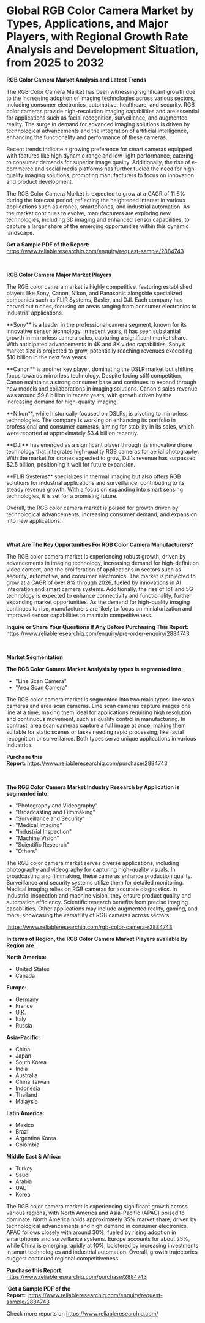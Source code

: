 <p><h1>Global RGB Color Camera Market by Types, Applications, and Major Players, with Regional Growth Rate Analysis and Development Situation, from 2025 to 2032</h1></p><p><strong>RGB Color Camera Market Analysis and Latest Trends</strong></p>
<p><p>The RGB Color Camera Market has been witnessing significant growth due to the increasing adoption of imaging technologies across various sectors, including consumer electronics, automotive, healthcare, and security. RGB color cameras provide high-resolution imaging capabilities and are essential for applications such as facial recognition, surveillance, and augmented reality. The surge in demand for advanced imaging solutions is driven by technological advancements and the integration of artificial intelligence, enhancing the functionality and performance of these cameras.</p><p>Recent trends indicate a growing preference for smart cameras equipped with features like high dynamic range and low-light performance, catering to consumer demands for superior image quality. Additionally, the rise of e-commerce and social media platforms has further fueled the need for high-quality imaging solutions, prompting manufacturers to focus on innovation and product development.</p><p>The RGB Color Camera Market is expected to grow at a CAGR of 11.6% during the forecast period, reflecting the heightened interest in various applications such as drones, smartphones, and industrial automation. As the market continues to evolve, manufacturers are exploring new technologies, including 3D imaging and enhanced sensor capabilities, to capture a larger share of the emerging opportunities within this dynamic landscape.</p></p>
<p><strong>Get a Sample PDF of the Report:&nbsp;</strong> <a href="https://www.reliableresearchiq.com/enquiry/request-sample/2884743?utm_campaign=2469&utm_medium=2&utm_source=Github&utm_content=ia&utm_term=13032025&utm_id=rgb-color-camera">https://www.reliableresearchiq.com/enquiry/request-sample/2884743</a></p>
<p>&nbsp;</p>
<p><strong>RGB Color Camera Major Market Players</strong></p>
<p><p>The RGB color camera market is highly competitive, featuring established players like Sony, Canon, Nikon, and Panasonic alongside specialized companies such as FLIR Systems, Basler, and DJI. Each company has carved out niches, focusing on areas ranging from consumer electronics to industrial applications.</p><p>**Sony** is a leader in the professional camera segment, known for its innovative sensor technology. In recent years, it has seen substantial growth in mirrorless camera sales, capturing a significant market share. With anticipated advancements in 4K and 8K video capabilities, Sony’s market size is projected to grow, potentially reaching revenues exceeding $10 billion in the next few years.</p><p>**Canon** is another key player, dominating the DSLR market but shifting focus towards mirrorless technology. Despite facing stiff competition, Canon maintains a strong consumer base and continues to expand through new models and collaborations in imaging solutions. Canon's sales revenue was around $9.8 billion in recent years, with growth driven by the increasing demand for high-quality imaging.</p><p>**Nikon**, while historically focused on DSLRs, is pivoting to mirrorless technologies. The company is working on enhancing its portfolio in professional and consumer cameras, aiming for stability in its sales, which were reported at approximately $3.4 billion recently.</p><p>**DJI** has emerged as a significant player through its innovative drone technology that integrates high-quality RGB cameras for aerial photography. With the market for drones expected to grow, DJI's revenue has surpassed $2.5 billion, positioning it well for future expansion.</p><p>**FLIR Systems** specializes in thermal imaging but also offers RGB solutions for industrial applications and surveillance, contributing to its steady revenue growth. With a focus on expanding into smart sensing technologies, it is set for a promising future. </p><p>Overall, the RGB color camera market is poised for growth driven by technological advancements, increasing consumer demand, and expansion into new applications.</p></p>
<p>&nbsp;</p>
<p><strong>What Are The Key Opportunities For RGB Color Camera Manufacturers?</strong></p>
<p><p>The RGB color camera market is experiencing robust growth, driven by advancements in imaging technology, increasing demand for high-definition video content, and the proliferation of applications in sectors such as security, automotive, and consumer electronics. The market is projected to grow at a CAGR of over 8% through 2026, fueled by innovations in AI integration and smart camera systems. Additionally, the rise of IoT and 5G technology is expected to enhance connectivity and functionality, further expanding market opportunities. As the demand for high-quality imaging continues to rise, manufacturers are likely to focus on miniaturization and improved sensor capabilities to maintain competitiveness.</p></p>
<p><strong>Inquire or Share Your Questions If Any Before Purchasing This Report:</strong> <a href="https://www.reliableresearchiq.com/enquiry/pre-order-enquiry/2884743?utm_campaign=2469&utm_medium=2&utm_source=Github&utm_content=ia&utm_term=13032025&utm_id=rgb-color-camera">https://www.reliableresearchiq.com/enquiry/pre-order-enquiry/2884743</a></p>
<p>&nbsp;</p>
<p><strong>Market Segmentation</strong></p>
<p><strong>The RGB Color Camera Market Analysis by types is segmented into:</strong></p>
<p><ul><li>"Line Scan Camera"</li><li>"Area Scan Camera"</li></ul></p>
<p><p>The RGB color camera market is segmented into two main types: line scan cameras and area scan cameras. Line scan cameras capture images one line at a time, making them ideal for applications requiring high resolution and continuous movement, such as quality control in manufacturing. In contrast, area scan cameras capture a full image at once, making them suitable for static scenes or tasks needing rapid processing, like facial recognition or surveillance. Both types serve unique applications in various industries.</p></p>
<p><strong>Purchase this Report:&nbsp;</strong><a href="https://www.reliableresearchiq.com/purchase/2884743?utm_campaign=2469&utm_medium=2&utm_source=Github&utm_content=ia&utm_term=13032025&utm_id=rgb-color-camera">https://www.reliableresearchiq.com/purchase/2884743</a></p>
<p>&nbsp;</p>
<p><strong>The RGB Color Camera Market Industry Research by Application is segmented into:</strong></p>
<p><ul><li>"Photography and Videography"</li><li>"Broadcasting and Filmmaking"</li><li>"Surveillance and Security"</li><li>"Medical Imaging"</li><li>"Industrial Inspection"</li><li>"Machine Vision"</li><li>"Scientific Research"</li><li>"Others"</li></ul></p>
<p><p>The RGB color camera market serves diverse applications, including photography and videography for capturing high-quality visuals. In broadcasting and filmmaking, these cameras enhance production quality. Surveillance and security systems utilize them for detailed monitoring. Medical imaging relies on RGB cameras for accurate diagnostics. In industrial inspection and machine vision, they ensure product quality and automation efficiency. Scientific research benefits from precise imaging capabilities. Other applications may include augmented reality, gaming, and more, showcasing the versatility of RGB cameras across sectors.</p></p>
<p><a href="https://www.reliableresearchiq.com/rgb-color-camera-r2884743?utm_campaign=2469&utm_medium=2&utm_source=Github&utm_content=ia&utm_term=13032025&utm_id=rgb-color-camera">&nbsp;https://www.reliableresearchiq.com/rgb-color-camera-r2884743</a></p>
<p><strong>In terms of Region, the RGB Color Camera Market Players available by Region are:</strong></p>
<p>
    <p> <strong> North America: </strong>
        <ul>
            <li>United States</li>
            <li>Canada</li>
        </ul>
        </p> 
    <p> <strong> Europe: </strong>
        <ul>
            <li>Germany</li>
            <li>France</li>
            <li>U.K.</li>
            <li>Italy</li>
            <li>Russia</li>
        </ul>
        </p> 
    <p> <strong> Asia-Pacific: </strong>
        <ul>
            <li>China</li>
            <li>Japan</li>
            <li>South Korea</li>
            <li>India</li>
            <li>Australia</li>
            <li>China Taiwan</li>
            <li>Indonesia</li>
            <li>Thailand</li>
            <li>Malaysia</li>
        </ul>
        </p> 
    <p> <strong> Latin America: </strong>
        <ul>
            <li>Mexico</li>
            <li>Brazil</li>
            <li>Argentina Korea</li>
            <li>Colombia</li>
        </ul>
        </p> 
    <p> <strong> Middle East & Africa: </strong>
        <ul>
            <li>Turkey</li>
            <li>Saudi</li>
            <li>Arabia</li>
            <li>UAE</li>
            <li>Korea</li>
        </ul>
    </p>
    </p>
<p><p>The RGB color camera market is experiencing significant growth across various regions, with North America and Asia-Pacific (APAC) poised to dominate. North America holds approximately 35% market share, driven by technological advancements and high demand in consumer electronics. APAC follows closely with around 30%, fueled by rising adoption in smartphones and surveillance systems. Europe accounts for about 25%, while China is emerging rapidly at 10%, bolstered by increasing investments in smart technologies and industrial automation. Overall, growth trajectories suggest continued regional competitiveness.</p></p>
<p><strong>Purchase this Report: </strong><a href="https://www.reliableresearchiq.com/purchase/2884743?utm_campaign=2469&utm_medium=2&utm_source=Github&utm_content=ia&utm_term=13032025&utm_id=rgb-color-camera">https://www.reliableresearchiq.com/purchase/2884743</a></p>
<p>&nbsp;<strong>Get a Sample PDF of the Report:&nbsp;&nbsp;</strong><a href="https://www.reliableresearchiq.com/enquiry/request-sample/2884743?utm_campaign=2469&utm_medium=2&utm_source=Github&utm_content=ia&utm_term=13032025&utm_id=rgb-color-camera">https://www.reliableresearchiq.com/enquiry/request-sample/2884743</a></p>
<p><strong></strong></p>
<p>Check more reports on <a href="https://www.reliableresearchiq.com/?utm_campaign=2469&utm_medium=2&utm_source=Github&utm_content=ia&utm_term=13032025&utm_id=rgb-color-camera">https://www.reliableresearchiq.com/</a></p>
